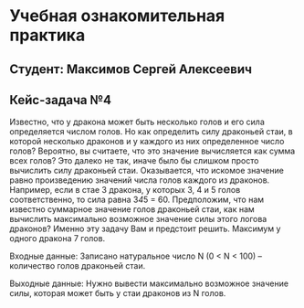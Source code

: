 # Учебная ознакомительная практика

## Студент: Максимов Сергей Алексеевич

## Кейс-задача №4

Известно, что у дракона может быть несколько голов и его сила определяется числом голов. Но как определить силу драконьей стаи, в которой несколько драконов и у каждого из них определенное число голов? Вероятно, вы считаете, что это значение вычисляется как сумма всех голов? Это далеко не так, иначе было бы слишком просто вычислить силу драконьей стаи. Оказывается, что искомое значение равно произведению значений числа голов каждого из драконов. Например, если в стае 3 дракона, у которых 3, 4 и 5 голов соответственно, то сила равна 3*4*5 = 60. Предположим, что нам известно суммарное значение голов драконьей стаи, как нам вычислить максимально возможное значение силы этого логова драконов? Именно эту задачу Вам и предстоит решить. Максимум у одного дракона 7 голов.

Входные данные: Записано натуральное число N (0 < N < 100) – количество голов драконьей стаи.

Выходные данные: Нужно вывести максимально возможное значение силы, которая может быть у стаи драконов из N голов.
